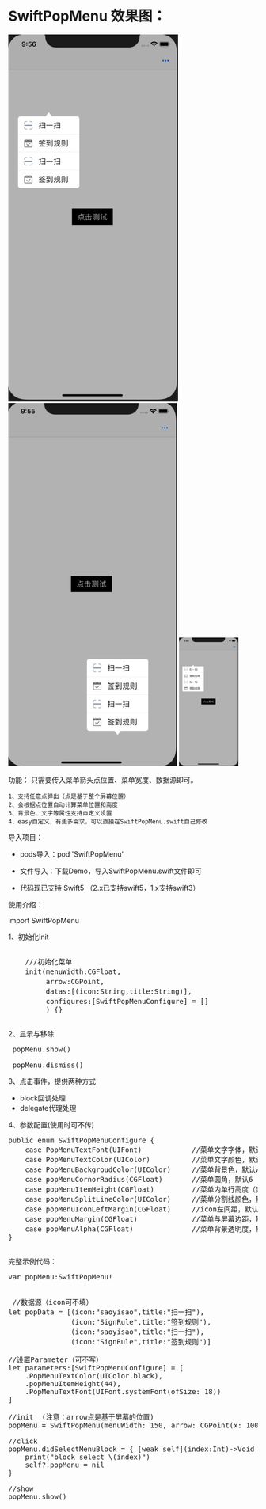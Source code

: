 # SwiftPopMenu 效果图：
![image](https://github.com/TangledHusky/SwiftPopMenu/blob/master/img1.png)
![image](https://github.com/TangledHusky/SwiftPopMenu/blob/master/img2.png)
<img src="https://github.com/TangledHusky/SwiftPopMenu/blob/master/img1.png" width="120">

 功能：
    只需要传入菜单箭头点位置、菜单宽度、数据源即可。
 
    1、支持任意点弹出（点是基于整个屏幕位置）
    2、会根据点位置自动计算菜单位置和高度
    3、背景色、文字等属性支持自定义设置
    4、easy自定义，有更多需求，可以直接在SwiftPopMenu.swift自己修改


 导入项目：

- pods导入：pod 'SwiftPopMenu' 

- 文件导入：下载Demo，导入SwiftPopMenu.swift文件即可

- 代码现已支持 Swift5 （2.x已支持swift5，1.x支持swift3）


 使用介绍：

import SwiftPopMenu


 1、初始化Init
 <pre>

    ///初始化菜单
    init(menuWidth:CGFloat,                                 //菜单宽度(高度不需要传，会根据item高*item数量自动计算)
         arrow:CGPoint,                                     //箭头点位置是基于整个屏幕的位置
         datas:[(icon:String,title:String)],                //数据源数组，icon没有就传空
         configures:[SwiftPopMenuConfigure] = []            //配置信息，可不传，不传采用默认值
         ) {}

</pre>

 2、显示与移除
<pre>
 popMenu.show()

 popMenu.dismiss()  
</pre>

 3、点击事件，提供两种方式
 
 - block回调处理
 - delegate代理处理

 4、参数配置(使用时可不传)
 <pre>
public enum SwiftPopMenuConfigure {
    case PopMenuTextFont(UIFont)            //菜单文字字体，默认systemFont(ofSize: 17)
    case PopMenuTextColor(UIColor)          //菜单文字颜色，默认black
    case PopMenuBackgroudColor(UIColor)     //菜单背景色，默认white
    case popMenuCornorRadius(CGFloat)       //菜单圆角，默认6
    case popMenuItemHeight(CGFloat)         //菜单内单行高度（非整个menu高度），默认44.0
    case popMenuSplitLineColor(UIColor)     //菜单分割线颜色，默认（222，222，222）
    case popMenuIconLeftMargin(CGFloat)     //icon左间距，默认15
    case popMenuMargin(CGFloat)             //菜单与屏幕边距，默认10
    case popMenuAlpha(CGFloat)              //菜单背景透明度，默认0.3
}
 </pre>

 完整示例代码：
<pre>
var popMenu:SwiftPopMenu!

 
 //数据源（icon可不填）
let popData = [(icon:"saoyisao",title:"扫一扫"),
               (icon:"SignRule",title:"签到规则"),
               (icon:"saoyisao",title:"扫一扫"),
               (icon:"SignRule",title:"签到规则")]

//设置Parameter（可不写）
let parameters:[SwiftPopMenuConfigure] = [
    .PopMenuTextColor(UIColor.black),
    .popMenuItemHeight(44),
    .PopMenuTextFont(UIFont.systemFont(ofSize: 18))
]

//init  (注意：arrow点是基于屏幕的位置)
popMenu = SwiftPopMenu(menuWidth: 150, arrow: CGPoint(x: 100, y: 100), datas: popData,configures: parameters)

//click
popMenu.didSelectMenuBlock = { [weak self](index:Int)->Void in            
    print("block select \(index)")
    self?.popMenu = nil
}

//show
popMenu.show()

</pre>





